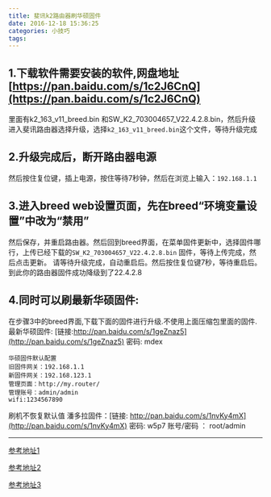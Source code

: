 ```yaml
---
title: 斐讯k2路由器刷华硕固件
date: 2016-12-18 15:36:25
categories: 小技巧
tags:
---
```

## 1.下载软件需要安装的软件,网盘地址[https://pan.baidu.com/s/1c2J6CnQ](https://pan.baidu.com/s/1c2J6CnQ)
里面有k2_163_v11_breed.bin 和SW_K2_703004657_V22.4.2.8.bin，然后升级进入斐讯路由器选择升级，选择`k2_163_v11_breed.bin`这个文件，等待升级完成
## 2.升级完成后，断开路由器电源
然后按住复位键，插上电源，按住等待7秒钟，然后在浏览上输入：`192.168.1.1`
## 3.进入breed  web设置页面，先在breed“环境变量设置”中改为“禁用”
然后保存，并重启路由器。然后回到breed界面，在菜单固件更新中，选择固件哪行，上传已经下载的`SW_K2_703004657_V22.4.2.8.bin`  固件，等待上传完成，然后点击更新。
请等待升级完成，自动重启后。然后按住复位键7秒，等待重启后。
到此你的路由器固件成功降级到了22.4.2.8
## 4.同时可以刷最新华硕固件:
在步骤3中的breed界面,下载下面的固件进行升级.不使用上面压缩包里面的固件.
最新华硕固件: [链接:http://pan.baidu.com/s/1geZnaz5](http://pan.baidu.com/s/1geZnaz5) 密码: mdex

```
华硕固件默认配置
旧固件网关：192.168.1.1
新固件网关：192.168.123.1
管理页面：http://my.router/
管理账号：admin/admin
wifi:1234567890
```

刷机不恢复默认值
潘多拉固件：[链接: http://pan.baidu.com/s/1nvKy4mX](http://pan.baidu.com/s/1nvKy4mX) 密码: w5p7
账号/密码 ： root/admin

-----
[参考地址1](http://51.ruyo.net/p/2245.html)

[参考地址2](http://jingyan.baidu.com/article/ab69b)

[参考地址3](https://baijiahao.baidu.com/po/feed/share?wfr=spider&for=pc&context=%7B%22sourceFrom%22%3A%22bjh%22%2C%22nid%22%3A%22news_3786619530466152245%22%7D)